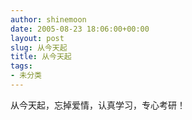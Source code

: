 ```yaml
---
author: shinemoon
date: 2005-08-23 18:06:00+00:00
layout: post
slug: 从今天起
title: 从今天起
tags:
- 未分类
---
```


从今天起，忘掉爱情，认真学习，专心考研！
